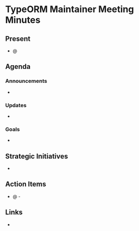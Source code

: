 # TypeORM Maintainer Meeting Minutes

## Present

- <name> @<handle>

## Agenda

### Announcements

- <item>

### Updates

- <item>

### Goals

- <item>

## Strategic Initiatives

- <item>

## Action Items

- @<handle> - <item>

## Links

- <title>: <link>

## Next Meeting

- Date: <date>
